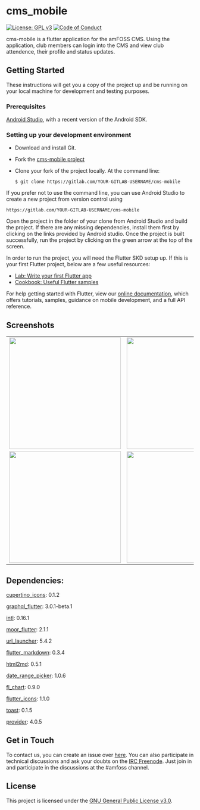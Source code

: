 # cms_mobile

[![License: GPL v3](https://img.shields.io/badge/License-GPLv3-blue.svg)](https://www.gnu.org/licenses/gpl-3.0)
[![Code of Conduct](https://img.shields.io/badge/%E2%9D%A4-code%20of%20conduct-e04545.svg?style=flat)](https://gitlab.com/amfoss/cms-mobile/-/blob/master/CODE_OF_CONDUCT.md)

cms-mobile is a flutter application for the amFOSS CMS. Using the application, club members can login into the CMS and view club attendence, their profile and status updates. 

## Getting Started

These instructions will get you a copy of the project up and be running on your local machine for development and testing purposes.

### Prerequisites

[Android Studio](https://developer.android.com/studio), with a recent version of the Android SDK.

### Setting up your development environment

- Download and install Git.

- Fork the [cms-mobile project](https://gitlab.com/amfoss/cms-mobile)

- Clone your fork of the project locally. At the command line:
    ```
    $ git clone https://gitlab.com/YOUR-GITLAB-USERNAME/cms-mobile
    ```

If you prefer not to use the command line, you can use Android Studio to create a new project from version control using 
```
https://gitlab.com/YOUR-GITLAB-USERNAME/cms-mobile
```

Open the project in the folder of your clone from Android Studio and build the project. If there are any missing dependencies, install them first by clicking on the links provided by Android studio. Once the project is built successfully, run the project by clicking on the green arrow at the top of the screen.

In order to run the project, you will need the Flutter SKD setup up. If this is your first Flutter project, below are a few useful resources:

- [Lab: Write your first Flutter app](https://flutter.dev/docs/get-started/codelab)
- [Cookbook: Useful Flutter samples](https://flutter.dev/docs/cookbook)

For help getting started with Flutter, view our
[online documentation](https://flutter.dev/docs), which offers tutorials,
samples, guidance on mobile development, and a full API reference.

## Screenshots

<table border="0">
  <tr>
    <td><img src="https://user-images.githubusercontent.com/41234408/78532766-6d2c2280-7805-11ea-822f-06896ffbcd74.png" width="300"></td>
    <td><img src="https://user-images.githubusercontent.com/41234408/78532340-b0d25c80-7804-11ea-92cb-5b3ed6f311db.png" width="300"></td>
    <td><img src="https://user-images.githubusercontent.com/41234408/78532385-c6478680-7804-11ea-9e0c-cc84dd160bad.png" width="300"></td>
  </tr>
  <tr>
    <td><img src="https://user-images.githubusercontent.com/41234408/78532418-d6f7fc80-7804-11ea-95ab-8a8c42562e74.png" width="300"></td>
    <td><img src="https://user-images.githubusercontent.com/41234408/78532471-eecf8080-7804-11ea-8b67-12b4c23a1e90.png" width="300"></td>
    <td><img src="https://user-images.githubusercontent.com/41234408/78532545-10c90300-7805-11ea-8342-3cfd1bb1d190.png" width="300"></td>
  </tr>
</table>

##  Dependencies:

[cupertino_icons](https://pub.dev/packages/cupertino_icons): 0.1.2

[graphql_flutter](https://pub.dev/packages/graphql_flutter): 3.0.1-beta.1

[intl](https://pub.dev/packages/intl): 0.16.1

[moor_flutter](https://pub.dev/packages/moor_flutter): 2.1.1

[url_launcher](https://pub.dev/packages/url_launcher): 5.4.2

[flutter_markdown](https://pub.dev/packages/flutter_markdown): 0.3.4

[html2md](https://pub.dev/packages/html2md): 0.5.1

[date_range_picker](https://pub.dev/packages/date_range_picker): 1.0.6

[fl_chart](https://pub.dev/packages/fl_chart): 0.9.0

[flutter_icons](https://pub.dev/packages/flutter_icons): 1.1.0

[toast](https://pub.dev/packages/toast): 0.1.5

[provider](https://pub.dev/packages/provider): 4.0.5

## Get in Touch

To contact us, you can create an issue over [here](https://gitlab.com/amfoss/cms-mobile/-/issues/). 
You can also participate in technical discussions and ask your doubts on the [IRC Freenode](https://webchat.freenode.net/). Just join in and participate in the discussions at the #amfoss channel.

## License
This project is licensed under the [GNU General Public License v3.0](https://gitlab.com/amfoss/TempleApp/blob/master/LICENSE).